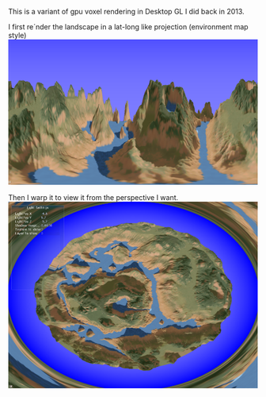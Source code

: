 This is a variant of gpu voxel rendering in Desktop GL I did back in 2013.

I first re´nder the landscape in a lat-long like projection (environment map style)
![Latitude Longitude mapping](images/latlong.png)

Then I warp it to view it from the perspective I want.
![Little planet mapping](images/topdown.png)
